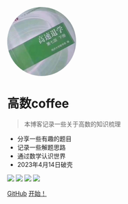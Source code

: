 <!-- _coverpage.md -->
<img width="160px" style="border-radius:50%" bor  src="./images/head.jpg">

# 高数coffee

> 本博客记录一些关于高数的知识梳理

- 分享一些有趣的题目
- 记录一些解题思路
- 通过数学认识世界
- 2023年4月14日破壳

[![](https://img.shields.io/badge/bilibili-GO!-%2300aeec)]()
[![](https://img.shields.io/badge/GitHup-Go!-%234bc51d)]()
[![](https://img.shields.io/badge/Gitee-Go!-%23d8624c)]()
[![](https://img.shields.io/badge/%E5%B9%95%E5%B8%83-Go!-white)]()

[GitHub](https://github.com/docsifyjs/docsify/) 
[开始！](README.md)



